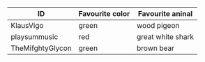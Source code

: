 
ID           | Favourite color | Favourite aninal
-------------| ----------------|----------------
KlausVigo    | green           | wood pigeon
playsummusic | red             | great white shark
TheMifghtyGlycon | green       | brown bear
